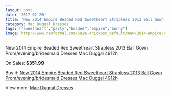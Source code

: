 ```yaml
---
layout: post
date: '2017-02-26'
title: "New 2014 Empire Beaded Red Sweetheart Strapless 2013 Ball Gown Prom/evening/bridesmaid Dresses Mac Duggal 4912h"
category: Mac Duggal Dresses
tags: ["sweetheart","party","beaded","empire","bonny"]
image: http://www.neoformal.com/5926-thickbox_default/new-2014-empire-beaded-red-sweetheart-strapless-2013-ball-gown-prom-evening-bridesmaid-dresses-mac-duggal-4912h.jpg
---
```

New 2014 Empire Beaded Red Sweetheart Strapless 2013 Ball Gown Prom/evening/bridesmaid Dresses Mac Duggal 4912h

On Sales: **$351.99**
<a href="https://www.neoformal.com/en/mac-duggal-dresses/2163-new-2014-empire-beaded-red-sweetheart-strapless-2013-ball-gown-prom-evening-bridesmaid-dresses-mac-duggal-4912h.html"><amp-img layout="responsive" width="600" height="600" src="//www.neoformal.com/5926-thickbox_default/new-2014-empire-beaded-red-sweetheart-strapless-2013-ball-gown-prom-evening-bridesmaid-dresses-mac-duggal-4912h.jpg" alt="New 2014 Empire Beaded Red Sweetheart Strapless 2013 Ball Gown Prom/evening/bridesmaid Dresses Mac Duggal 4912h 0" /></a>
<a href="https://www.neoformal.com/en/mac-duggal-dresses/2163-new-2014-empire-beaded-red-sweetheart-strapless-2013-ball-gown-prom-evening-bridesmaid-dresses-mac-duggal-4912h.html"><amp-img layout="responsive" width="600" height="600" src="//www.neoformal.com/5929-thickbox_default/new-2014-empire-beaded-red-sweetheart-strapless-2013-ball-gown-prom-evening-bridesmaid-dresses-mac-duggal-4912h.jpg" alt="New 2014 Empire Beaded Red Sweetheart Strapless 2013 Ball Gown Prom/evening/bridesmaid Dresses Mac Duggal 4912h 1" /></a>
<a href="https://www.neoformal.com/en/mac-duggal-dresses/2163-new-2014-empire-beaded-red-sweetheart-strapless-2013-ball-gown-prom-evening-bridesmaid-dresses-mac-duggal-4912h.html"><amp-img layout="responsive" width="600" height="600" src="//www.neoformal.com/5928-thickbox_default/new-2014-empire-beaded-red-sweetheart-strapless-2013-ball-gown-prom-evening-bridesmaid-dresses-mac-duggal-4912h.jpg" alt="New 2014 Empire Beaded Red Sweetheart Strapless 2013 Ball Gown Prom/evening/bridesmaid Dresses Mac Duggal 4912h 2" /></a>
<a href="https://www.neoformal.com/en/mac-duggal-dresses/2163-new-2014-empire-beaded-red-sweetheart-strapless-2013-ball-gown-prom-evening-bridesmaid-dresses-mac-duggal-4912h.html"><amp-img layout="responsive" width="600" height="600" src="//www.neoformal.com/5927-thickbox_default/new-2014-empire-beaded-red-sweetheart-strapless-2013-ball-gown-prom-evening-bridesmaid-dresses-mac-duggal-4912h.jpg" alt="New 2014 Empire Beaded Red Sweetheart Strapless 2013 Ball Gown Prom/evening/bridesmaid Dresses Mac Duggal 4912h 3" /></a>

Buy it: [New 2014 Empire Beaded Red Sweetheart Strapless 2013 Ball Gown Prom/evening/bridesmaid Dresses Mac Duggal 4912h](https://www.neoformal.com/en/mac-duggal-dresses/2163-new-2014-empire-beaded-red-sweetheart-strapless-2013-ball-gown-prom-evening-bridesmaid-dresses-mac-duggal-4912h.html "New 2014 Empire Beaded Red Sweetheart Strapless 2013 Ball Gown Prom/evening/bridesmaid Dresses Mac Duggal 4912h")

View more: [Mac Duggal Dresses](https://www.neoformal.com/en/18-mac-duggal-dresses "Mac Duggal Dresses")
